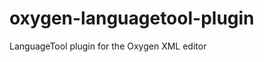 oxygen-languagetool-plugin
==========================

LanguageTool plugin for the Oxygen XML editor
